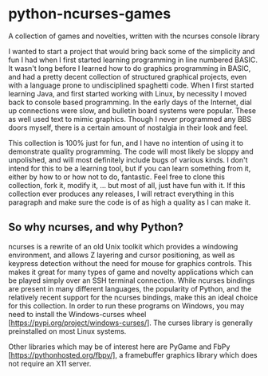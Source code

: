 # python-ncurses-games
A collection of games and novelties, written with the ncurses console library

I wanted to start a project that would bring back some of the simplicity and fun I had when I first started learning programming in line numbered BASIC. It wasn't long before I learned how to do graphics programming in BASIC, and had a pretty decent collection of structured graphical projects, even with a language prone to undisciplined spaghetti code. When I first started learning Java, and first started working with Linux, by necessity I moved back to console based programming. In the early days of the Internet, dial up connections were slow, and bulletin board systems were popular. These as well used text to mimic graphics. Though I never programmed any BBS doors myself, there is a certain amount of nostalgia in their look and feel.

This collection is 100% just for fun, and I have no intention of using it to demonstrate quality programming. The code will most likely be sloppy and unpolished, and will most definitely include bugs of various kinds. I don't intend for this to be a learning tool, but if you can learn something from it, either by how to or how not to do, fantastic. Feel free to clone this collection, fork it, modify it, ... but most of all, just have fun with it. If this collection ever produces any releases, I will retract everything in this paragraph and make sure the code is of as high a quality as I can make it. 

## So why ncurses, and why Python?

ncurses is a rewrite of an old Unix toolkit which provides a windowing environment, and allows Z layering and cursor positioning, as well as keypress detection without the need for mouse for graphics controls. This makes it great for many types of game and novelty applications which can be played simply over an SSH terminal connection.  While ncurses bindings are present in many different languages, the popularity of Python, and the relatively recent support for the ncurses bindings, make this an ideal choice for this collection.
In order to run these programs on Windows, you may need to install the Windows-curses wheel [https://pypi.org/project/windows-curses/]. The curses library is generally preinstalled on most Linux systems.

Other libraries which may be of interest here are PyGame and FbPy [https://pythonhosted.org/fbpy/], a framebuffer graphics library which does not require an X11 server.

